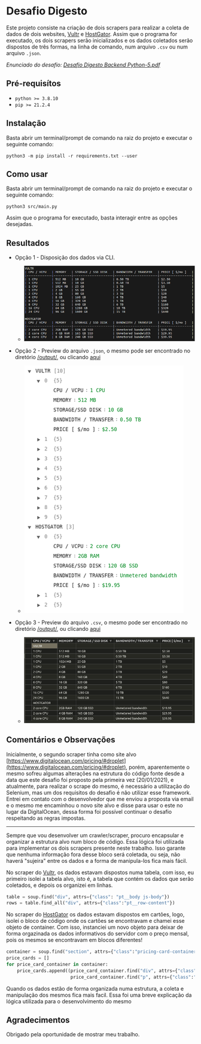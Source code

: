 # Desafio Digesto

Este projeto consiste na criação de dois scrapers para realizar a coleta de dados de dois websites, [Vultr](https://www.vultr.com/products/cloud-compute/#pricing) e [HostGator](https://www.hostgator.com/vps-hosting). Assim que o programa for executado, os dois scrapers serão inicializados e os dados coletados serão dispostos de três formas, na linha de comando, num arquivo `.csv` ou num arquivo `.json`.

*Enunciado do desafio: [Desafio Digesto Backend Python-5.pdf](./Desafio_Digesto_Backend_Python-5.pdf)*

## Pré-requisítos

* `python >= 3.8.10`
* `pip >= 21.2.4 `

## Instalação

Basta abrir um terminal/prompt de comando na raiz do projeto e executar o seguinte comando:

    python3 -m pip install -r requirements.txt --user

## Como usar

Basta abrir um terminal/prompt de comando na raiz do projeto e executar o seguinte comando:

    python3 src/main.py

Assim que o programa for executado, basta interagir entre as opções desejadas.

## Resultados

* Opção 1 - Disposição dos dados via CLI.
    * ![](img/cli_data.png)

* Opção 2 - Preview do arquivo `.json`, o mesmo pode ser encontrado no diretório [/output/](./output/), ou clicando [aqui](./output/data.json)    
    * ![](img/json_preview.png)

* Opção 3 - Preview do arquivo `.csv`, o mesmo pode ser encontrado no diretório [/output/](./output/), ou clicando [aqui](./output/data.csv)
    * ![](img/csv_preview.png)

## Comentários e Observações

Inicialmente, o segundo scraper tinha como site alvo [https://www.digitalocean.com/pricing/#droplet](https://www.digitalocean.com/pricing/#droplet), porém, aparentemente o mesmo sofreu algumas alterações na estrutura do código fonte desde a data que este desafio foi proposto pela primeira vez (20/01/2021), e atualmente, para realizar o scrape do mesmo, é necessário a utilização do Selenium, mas um dos requisitos do desafio é não utilizar esse framework. Entrei em contato com o desenvolvedor que me enviou a proposta via email e o mesmo me encaminhou o novo site alvo e disse para usar o este no lugar da DigitalOcean, dessa forma foi possível continuar o desafio respeitando as regras impostas.

---

Sempre que vou desenvolver um crawler/scraper, procuro encapsular e organizar a estrutura alvo num bloco de código. Essa lógica foi utilizada para implementar os dois scrapers presente neste trabalho. Isso garante que nenhuma informação fora desse bloco será coletada, ou seja, não haverá "sujeira" entre os dados e a forma de manipula-los fica mais fácil.

No scraper do [Vultr](https://www.vultr.com/products/cloud-compute/#pricing), os dados estavam dispostos numa tabela, com isso, eu primeiro isolei a tabela alvo, isto é, a tabela que contém os dados que serão coletados, e depois os organizei em linhas. 
```python
table = soup.find("div", attrs={"class": "pt__body js-body"})
rows = table.find_all("div", attrs={"class":"pt__row-content"})
```

No scraper do [HostGator](https://www.hostgator.com/vps-hosting) os dados estavam dispostos em cartões, logo, isolei o bloco de código onde os cartões se encontravam e chamei esse objeto de container. Com isso, instanciei um novo objeto para deixar de forma orgazinada os dados informativos do servidor com o preço mensal, pois os mesmos se encontravam em blocos diferentes!
```python
container = soup.find("section", attrs={"class":"pricing-card-container false undefined", "class": "pricing-card-container"})
price_cards = []
for price_card_container in container:
    price_cards.append((price_card_container.find("div", attrs={"class": re.compile("(pricing-card)")}),
                        price_card_container.find("p", attrs={"class":"pricing-card-price"})))
```

Quando os dados estão de forma organizada numa estrutura, a coleta e manipulação dos mesmos fica mais facil. Essa foi uma breve explicação da lógica utilizada para o desenvolvimento do mesmo

## Agradecimentos

Obrigado pela oportunidade de mostrar meu trabalho.